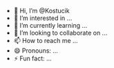 - 👋 Hi, I’m @Kostucik
- 👀 I’m interested in ...
- 🌱 I’m currently learning ...
- 💞️ I’m looking to collaborate on ...
- 📫 How to reach me ...
- 😄 Pronouns: ...
- ⚡ Fun fact: ...

<!---
Kostucik/Kostucik is a ✨ special ✨ repository because its `README.md` (this file) appears on your GitHub profile.
You can click the Preview link to take a look at your changes.
--->
